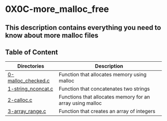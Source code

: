 # 0X0C-more_malloc_free
## This description contains everything you need to know about more malloc files

## Table of Content

Directories| Description
-----------|------------
[0-malloc_checked.c](0-malloc_checked.c)| Function that allocates memory using malloc
[1-string_nconcat.c](./1-string_nconcat.c)| Function that concatenates two strings
[2-calloc.c](./2-calloc.c)| Functions that allocates memory for an array using malloc
[3-array_range.c](./3-array_range.c)| Function that creates an array of integers
